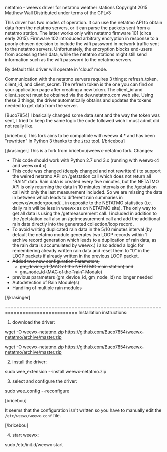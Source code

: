 netatmo - weewx driver for netatmo weather stations
Copyright 2015 Matthew Wall
Distributed under terms of the GPLv3

This driver has two modes of operation.  It can use the netatmo API to obtain
data from the netatmo servers, or it can parse the packets sent from a netatmo
station.  The latter works only with netatmo firmware 101 (circa early 2015).
Firmware 102 introduced arbitrary encryption in response to a poorly chosen
decision to include the wifi password in network traffic sent to the netatmo
servers.  Unfortunately, the encryption blocks end-users from accessing their
data, while the netatmo stations might still send information such as the wifi
password to the netatmo servers.

By default this driver will operate in 'cloud' mode.

Communication with the netatmo servers requires 3 things: refresh_token,
client_id, and client_secret.  The refresh token is the one you can find on your application page after creating a new token. The client_id and client_secret must be
obtained via the dev.netatmo.com web site.  Using these 3 things, the driver
automatically obtains and updates the tokens needed to get data from the
server.

[Buco7854]
I basically changed some data sent and the way the token was sent, I tried to keep the same logic the code followed wich I must admit did not really like.

[bricebou]
This fork aims to be compatible with weewx 4.* and has been "rewritten" in Python 3 thanks to the `2to3` tool.
[/bricebou]

[jkrasinger]
This is a fork from bricebou/weewx-netatmo fork.
Changes:
* This code should work with Python 2.7 und 3.x (running with weewx<4 and weewx=4.x)
* This code was changed (deeply changed and not rewritten!!) to support the weired netatmo API on /getstation call
  which does not return all "RAIN" data. Rain data is created every five minutes, but the NETATMO API is only returning
  the data in 10 minutes intervals on the /getstation call with only the last measurement included. So we are missing
  the data in between which leads to different rain summaries in weewx/wunderground/... in opposite to the
  NETATMO statistics (i.e. daily rain will be less in weewx as on NETATMO site). The only way to get all data is using
  the /getmeasurement call. I included in addition to the /getstation call also an /getmeasurement call and add
  the additional rain data directly into the generated collection/loop record. 
* To avoid writing duplicated rain data in the 5/10 minutes interval (by default the netatmo module generates two
  LOOP records within 1 archive record generation which leads to a duplication of rain data, as the rain data is 
  accumulated by weewx.) i also added a logic for remembering already written rain data and reset them to "0" 
  in the LOOP packets if already written in the previous LOOP packet.
* ~~Added two new configuration Parameters,~~
  * ~~gm_device_id (MAC of the NETATMO main station) and~~
  * ~~gm_node_id (MAC of the "rain" Module)~~
* previous parameters (gm_device_id, gm_node_id) no longer needed  
* Autodetection of Rain Module(s)
* Handling of multiple rain modules

[/jkrasinger]

===============================================================================
Installation instructions:

1) download the driver:

wget -O weewx-netatmo.zip https://github.com/Buco7854/weewx-netatmo/archive/master.zip

wget -O weewx-netatmo.zip https://github.com/Buco7854/weewx-netatmo/archive/master.zip

2) install the driver:

sudo wee_extension --install weewx-netatmo.zip

3) select and configure the driver:

sudo wee_config --reconfigure

[bricebou]

It seems that the configuration isn't written so you have to manually edit the `/etc/weewx/weewx.conf` file.

[/bricebou]

4) start weewx:

sudo /etc/init.d/weewx start

